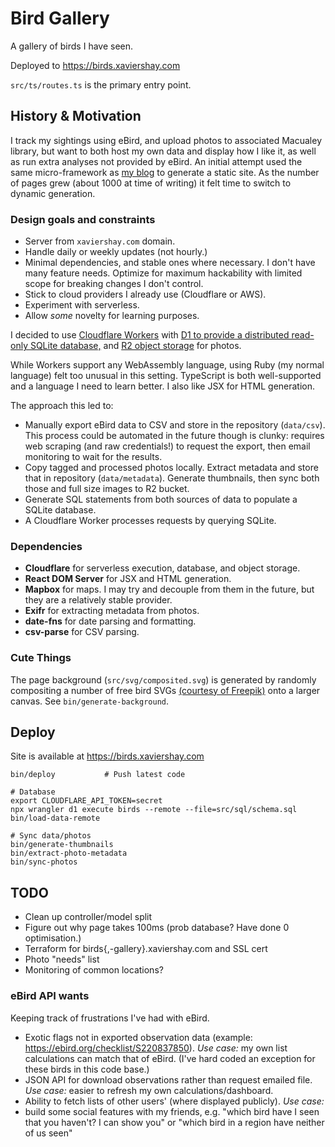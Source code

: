 # Bird Gallery

A gallery of birds I have seen.

Deployed to https://birds.xaviershay.com

`src/ts/routes.ts` is the primary entry point.

## History & Motivation

I track my sightings using eBird, and upload photos to associated Macualey
library, but want to both host my own data and display how I like it, as well as
run extra analyses not provided by eBird. An initial attempt used the same
micro-framework as [my blog](https://github.com/xaviershay/blog-v2) to generate
a static site. As the number of pages grew (about 1000 at time of writing) it
felt time to switch to dynamic generation.

### Design goals and constraints

- Server from `xaviershay.com` domain.
- Handle daily or weekly updates (not hourly.)
- Minimal dependencies, and stable ones where necessary. I don't have
  many feature needs. Optimize for maximum hackability with limited scope for
  breaking changes I don't control.
- Stick to cloud providers I already use (Cloudflare or AWS).
- Experiment with serverless.
- Allow _some_ novelty for learning purposes.

I decided to use [Cloudflare Workers](https://workers.cloudflare.com/) with [D1
to provide a distributed read-only SQLite
database,](https://developers.cloudflare.com/d1/) and [R2 object
storage](https://www.cloudflare.com/developer-platform/products/r2/) for photos.

While Workers support any WebAssembly language, using Ruby (my normal language)
felt too unusual in this setting. TypeScript is both well-supported and a
language I need to learn better. I also like JSX for HTML generation.

The approach this led to:

- Manually export eBird data to CSV and store in the repository (`data/csv`). This process could be automated in the future though is clunky: requires web scraping (and raw credentials!) to request the export, then email monitoring to wait for the results.
- Copy tagged and processed photos locally. Extract metadata and store that in repository (`data/metadata`). Generate thumbnails, then sync both those and full size images to R2 bucket.
- Generate SQL statements from both sources of data to populate a SQLite database.
- A Cloudflare Worker processes requests by querying SQLite.

### Dependencies

- **Cloudflare** for serverless execution, database, and object storage.
- **React DOM Server** for JSX and HTML generation.
- **Mapbox** for maps. I may try and decouple from them in the future, but they
  are a relatively stable provider.
- **Exifr** for extracting metadata from photos.
- **date-fns** for date parsing and formatting.
- **csv-parse** for CSV parsing.

### Cute Things

The page background (`src/svg/composited.svg`) is generated by randomly
compositing a number of free bird SVGs [(courtesy of
Freepik)](https://www.freepik.com/free-vector/birds-silhouettes-collection_907524.htm)
onto a larger canvas. See `bin/generate-background`.

## Deploy

Site is available at https://birds.xaviershay.com

    bin/deploy           # Push latest code

    # Database
    export CLOUDFLARE_API_TOKEN=secret
    npx wrangler d1 execute birds --remote --file=src/sql/schema.sql
    bin/load-data-remote

    # Sync data/photos
    bin/generate-thumbnails
    bin/extract-photo-metadata
    bin/sync-photos

## TODO

- Clean up controller/model split
- Figure out why page takes 100ms (prob database? Have done 0 optimisation.)
- Terraform for birds{,-gallery}.xaviershay.com and SSL cert
- Photo "needs" list
- Monitoring of common locations?

### eBird API wants

Keeping track of frustrations I've had with eBird.

- Exotic flags not in exported observation data (example:
  https://ebird.org/checklist/S220837850). _Use case:_ my own list calculations
  can match that of eBird. (I've hard coded an exception for these birds in this code base.)
- JSON API for download observations rather than request emailed file. _Use
  case:_ easier to refresh my own calculations/dashboard.
- Ability to fetch lists of other users' (where displayed publicly). _Use case:_
- build some social features with my friends, e.g. "which bird have I seen that
  you haven't? I can show you" or "which bird in a region have neither of us
  seen"
